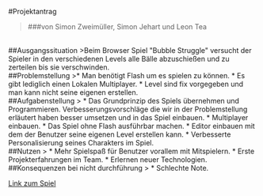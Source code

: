 #Projektantrag
> ###von Simon Zweimüller, Simon Jehart und Leon Tea
<br>
##Ausgangssituation
>Beim Browser Spiel "Bubble Struggle" versucht der Spieler in den verschiedenen Levels alle Bälle abzuschießen und zu zerteilen bis sie verschwinden.
<br>
##Problemstellung
>* Man benötigt Flash um es spielen zu können.
* Es gibt lediglich einen Lokalen Multiplayer.
* Level sind fix vorgegeben und man kann nicht seine eigenen erstellen.
<br>
##Aufgabenstellung
> * Das Grundprinzip des Spiels übernehmen und Programmieren. Verbesserungsvorschläge die wir in der Problemstellung erläutert haben besser umsetzen und in das Spiel einbauen. 
* Multiplayer einbauen.
* Das Spiel ohne Flash ausführbar machen.
* Editor einbauen mit dem der Benutzer seine eigenen Level erstellen kann.
* Verbesserte Personalisierung seines Charakters im Spiel.
<br>
##Nutzen
> * Mehr Spielspaß für Benutzer vorallem mit Mitspielern.
* Erste Projekterfahrungen im Team.
* Erlernen neuer Technologien.
<br>
##Konsequenzen bei nicht durchführung
> * Schlechte Note.


[Link zum Spiel](https://www.spielkarussell.de/bubble-struggle.htm)



